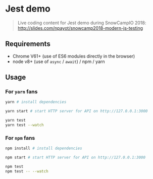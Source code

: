 # Jest demo

> Live coding content for Jest demo during SnowCampIO 2018: http://slides.com/npayot/snowcamp2018-modern-js-testing

## Requirements

- Chrome V61+ (use of ES6 modules directly in the browser)
- node v8+ (use of `async` / `await`) / npm / yarn

## Usage

### For `yarn` fans

```bash
yarn # install dependencies
```

```bash
yarn start # start HTTP server for API on http://127.0.0.1:3000
```

```bash
yarn test
yarn test --watch
```

### For `npm` fans

```bash
npm install # install dependencies
```

```bash
npm start # start HTTP server for API on http://127.0.0.1:3000
```

```bash
npm test
npm test -- --watch
```
